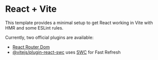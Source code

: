 # React + Vite

This template provides a minimal setup to get React working in Vite with HMR and some ESLint rules.

Currently, two official plugins are available:

- [React Router Dom](https://reactrouter.com/en/main) 
- [@vitejs/plugin-react-swc](https://github.com/vitejs/vite-plugin-react-swc) uses [SWC](https://swc.rs/) for Fast Refresh

